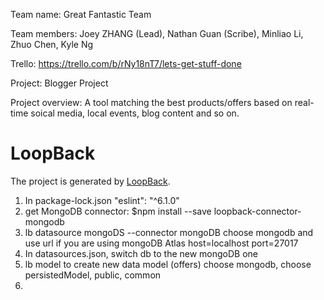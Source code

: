 Team name: Great Fantastic Team

Team members: Joey ZHANG (Lead), Nathan Guan (Scribe), Minliao Li, Zhuo Chen, Kyle Ng

Trello: https://trello.com/b/rNy18nT7/lets-get-stuff-done

Project: Blogger Project

Project overview: A tool matching the best products/offers based on real-time soical media, local events, blog content and so on.

# LoopBack 

The project is generated by [LoopBack](http://loopback.io).
1. In package-lock.json "eslint": "^6.1.0"
2. get MongoDB connector:
    $npm install --save loopback-connector-mongodb
3. lb datasource mongoDS --connector mongoDB
    choose mongodb and use url if you are using mongoDB Atlas
    host=localhost
    port=27017
4. In datasources.json, switch db to the new mongoDB one
5. lb model to create new data model (offers)
    choose mongodb, choose persistedModel, public, common
6. 
